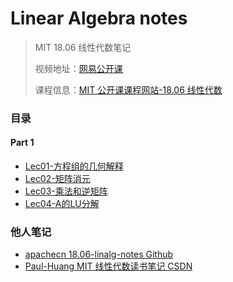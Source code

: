 # Linear Algebra notes
> MIT 18.06 线性代数笔记
>
> 视频地址：[网易公开课](http://open.163.com/special/opencourse/daishu.html)
>
> 课程信息：[MIT 公开课课程网站-18.06 线性代数](https://ocw.mit.edu/courses/mathematics/18-06sc-linear-algebra-fall-2011/index.htm)

### 目录

#### Part 1

* [Lec01-方程组的几何解释](https://github.com/RQTN/linear-algebra-notes/blob/master/Lec01-方程组的几何解释.pdf)
* [Lec02-矩阵消元](https://github.com/RQTN/linear-algebra-notes/blob/master/Lec02-矩阵消元.pdf)
* [Lec03-乘法和逆矩阵](https://github.com/RQTN/linear-algebra-notes/blob/master/Lec03-乘法和逆矩阵.pdf)
* [Lec04-A的LU分解](https://github.com/RQTN/linear-algebra-notes/blob/master/Lec04-A的LU分解.pdf)

### 他人笔记

* [apachecn 18.06-linalg-notes Github](https://github.com/apachecn/18.06-linalg-notes)
* [Paul-Huang MIT 线性代数读书笔记 CSDN](https://blog.csdn.net/huang1024rui/article/details/54705774)